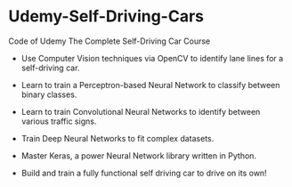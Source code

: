 # Udemy-Self-Driving-Cars
Code of Udemy The Complete Self-Driving Car Course

* Use Computer Vision techniques via OpenCV to identify lane lines for a self-driving car.

* Learn to train a Perceptron-based Neural Network to classify between binary classes.

* Learn to train Convolutional Neural Networks to identify between various traffic signs.

* Train Deep Neural Networks to fit complex datasets.

* Master Keras, a power Neural Network library written in Python.

* Build and train a fully functional self driving car to drive on its own!
